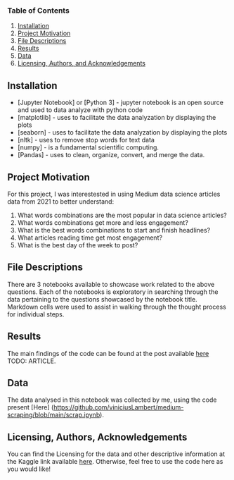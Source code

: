 
### Table of Contents

1. [Installation](#installation)
2. [Project Motivation](#motivation)
3. [File Descriptions](#files)
4. [Results](#results)
5. [Data](#Data)
5. [Licensing, Authors, and Acknowledgements](#licensing)

## Installation <a name="installation"></a>

* [Jupyter Notebook] or [Python 3] - jupyter notebook is an open source and used to data analyze with python code
* [matplotlib] - uses to facilitate the data analyzation by displaying the plots
* [seaborn] - uses to facilitate the data analyzation by displaying the plots
* [nltk] - uses to remove stop words for text data
* [numpy] - is a fundamental scientific computing.
* [Pandas] - uses to clean, organize, convert, and merge the data.

## Project Motivation<a name="motivation"></a>

For this project, I was interestested in using Medium data science articles data from 2021 to better understand:

1. What words combinations are the most popular in data science articles?
2. What words combinations get more and less engagement?
3. What is the best words combinations to start and finish headlines?
4. What articles reading time get most engagement?
5. What is the best day of the week to post?



## File Descriptions <a name="files"></a>

There are 3 notebooks available to showcase work related to the above questions.  Each of the notebooks is exploratory in searching through the data pertaining to the questions showcased by the notebook title.  Markdown cells were used to assist in walking through the thought process for individual steps.  


## Results<a name="results"></a>

The main findings of the code can be found at the post available [here]() TODO: ARTICLE.

## Data

The data analysed in this notebook was collected by me, using the code present [Here] (https://github.com/viniciusLambert/medium-scraping/blob/main/scrap.ipynb).


## Licensing, Authors, Acknowledgements<a name="licensing"></a>

You can find the Licensing for the data and other descriptive information at the Kaggle link available [here](https://www.kaggle.com/viniciuslambert/medium-2021-data-science-articles-datasett).  Otherwise, feel free to use the code here as you would like! 
